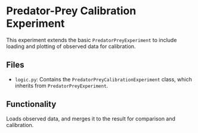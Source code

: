 # Predator-Prey Calibration Experiment

This experiment extends the basic `PredatorPreyExperiment` to include loading and plotting of observed data for calibration.

## Files

*   `logic.py`: Contains the `PredatorPreyCalibrationExperiment` class, which inherits from `PredatorPreyExperiment`.

## Functionality
Loads observed data, and merges it to the result for comparison and calibration.